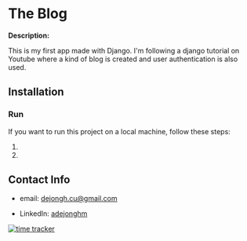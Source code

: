# The Blog

**Description:**

This is my first app made with Django. I'm following a django tutorial on Youtube where a kind of blog is created and user authentication is also used.

## Installation

### Run

If you want to run this project on a local machine, follow these steps:

1.
2.

## Contact Info

- email: dejongh.cu@gmail.com

- LinkedIn: [adejonghm](https://www.linkedin.com/in/adejonghm/)

[![time tracker](https://wakatime.com/badge/github/adejonghm/first_blog.svg)](https://wakatime.com/badge/github/adejonghm/first_blog)

<!-- [Back To The Top](#the-blog) -->